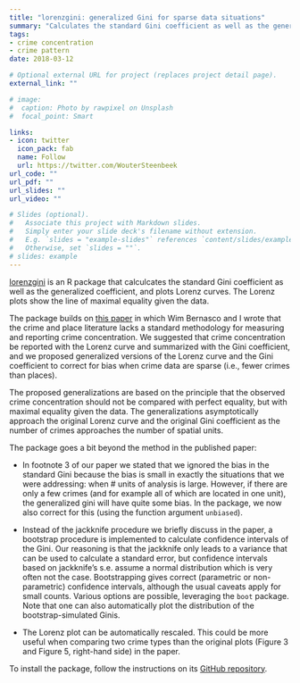 ```yaml
---
title: "lorenzgini: generalized Gini for sparse data situations"
summary: "Calculates the standard Gini coefficient as well as the generalized coefficient, and plots Lorenz curves. The Lorenz plots show the line of maximal equality given the data."
tags:
- crime concentration
- crime pattern
date: 2018-03-12

# Optional external URL for project (replaces project detail page).
external_link: ""

# image:
#  caption: Photo by rawpixel on Unsplash
#  focal_point: Smart

links:
- icon: twitter
  icon_pack: fab
  name: Follow
  url: https://twitter.com/WouterSteenbeek
url_code: ""
url_pdf: ""
url_slides: ""
url_video: ""

# Slides (optional).
#   Associate this project with Markdown slides.
#   Simply enter your slide deck's filename without extension.
#   E.g. `slides = "example-slides"` references `content/slides/example-slides.md`.
#   Otherwise, set `slides = ""`.
# slides: example
---
```


[lorenzgini](https://github.com/wsteenbeek/lorenzgini) is an R package that calculcates the standard Gini coefficient as well as the generalized coefficient, and plots Lorenz curves. The Lorenz plots show the line of maximal equality given the data.

The package builds on [this paper](https://doi.org/10.1007/s10940-016-9324-7) in which Wim Bernasco and I wrote that the crime and place literature lacks a standard methodology for measuring and reporting crime concentration. We suggested that crime concentration be reported with the Lorenz curve and summarized with the Gini coefficient, and we proposed generalized versions of the Lorenz curve and the Gini coefficient to correct for bias when crime data are sparse (i.e., fewer crimes than places).

The proposed generalizations are based on the principle that the observed crime concentration should not be compared with perfect equality, but with maximal equality given the data. The generalizations asymptotically approach the original Lorenz curve and the original Gini coefficient as the number of crimes approaches the number of spatial units.

The package goes a bit beyond the method in the published paper:

- In footnote 3 of our paper we stated that we ignored the bias in the standard Gini because the bias is small in exactly the situations that we were addressing: when # units of analysis is large. However, if there are only a few crimes (and for example all of which are located in one unit), the generalized gini will have quite some bias. In the package, we now also correct for this (using the function argument `unbiased`).

- Instead of the jackknife procedure we briefly discuss in the paper, a bootstrap procedure is implemented to calculate confidence intervals of the Gini. Our reasoning is that the jackknife only leads to a variance that can be used to calculate a standard error, but confidence intervals based on jackknife’s s.e. assume a normal distribution which is very often not the case. Bootstrapping gives correct (parametric or non-parametric) confidence intervals, although the usual caveats apply for small counts. Various options are possible, leveraging the `boot` package. Note that one can also automatically plot the distribution of the bootstrap-simulated Ginis.

- The Lorenz plot can be automatically rescaled. This could be more useful when comparing two crime types than the original plots (Figure 3 and Figure 5, right-hand side) in the paper.

To install the package, follow the instructions on its [GitHub repository](https://github.com/wsteenbeek/lorenzgini).
